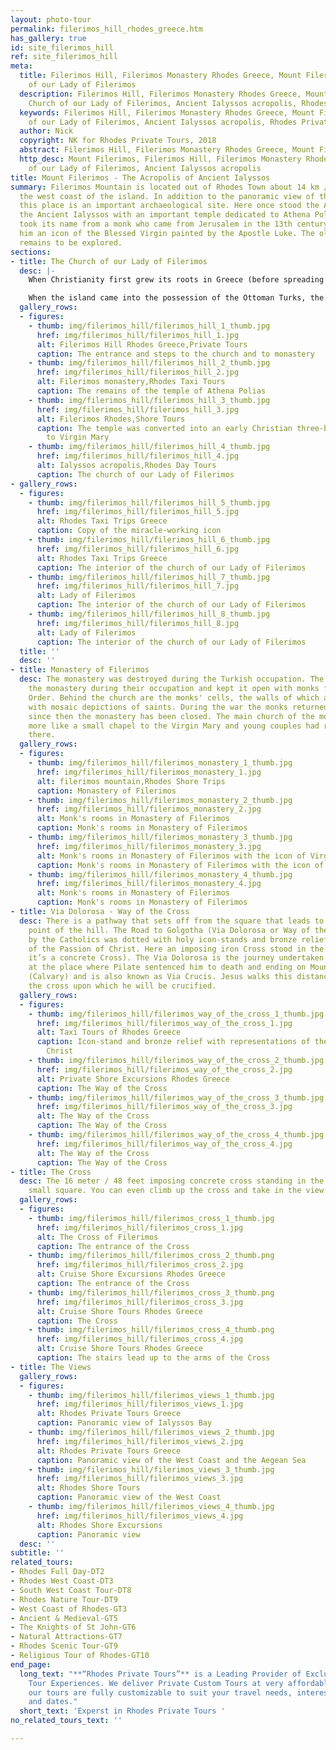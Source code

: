 ```yaml
---
layout: photo-tour
permalink: filerimos_hill_rhodes_greece.htm
has_gallery: true
id: site_filerimos_hill
ref: site_filerimos_hill
meta:
  title: Filerimos Hill, Filerimos Monastery Rhodes Greece, Mount Filerimos, Church
    of our Lady of Filerimos
  description: Filerimos Hill, Filerimos Monastery Rhodes Greece, Mount Filerimos,
    Church of our Lady of Filerimos, Ancient Ialyssos acropolis, Rhodes Private Tours
  keywords: Filerimos Hill, Filerimos Monastery Rhodes Greece, Mount Filerimos, Church
    of our Lady of Filerimos, Ancient Ialyssos acropolis, Rhodes Private Tours
  author: Nick
  copyright: NK for Rhodes Private Tours, 2018
  abstract: Filerimos Hill, Filerimos Monastery Rhodes Greece, Mount Filerimos
  http_desc: Mount Filerimos, Filerimos Hill, Filerimos Monastery Rhodes Greece, Church
    of our Lady of Filerimos, Ancient Ialyssos acropolis
title: Mount Filerimos - The Acropolis of Ancient Ialyssos
summary: Filerimos Mountain is located out of Rhodes Town about 14 km / 8 miles on
  the west coast of the island. In addition to the panoramic view of the Aegean Sea,
  this place is an important archaeological site. Here once stood the Acropolis of
  the Ancient Ialyssos with an important temple dedicated to Athena Polias. The hill
  took its name from a monk who came from Jerusalem in the 13th century bringing with
  him an icon of the Blessed Virgin painted by the Apostle Luke. The old monastery
  remains to be explored.
sections:
- title: The Church of our Lady of Filerimos
  desc: |-
    When Christianity first grew its roots in Greece (before spreading in the world), many of the ancient cult sanctuaries were transformed into churches. At that time the temple of Athena Polias was converted into an early Christian three-aisled basilica dedicated to **Virgin Mary** (Panagià, Παναγιά). The church is well known since for housing the icon of the **Virgin of Filerimos (our lady of Filerimos)**. In the 14th century under the rule of the Knights of St. John a monastery was built, surrounded by cloisters and cells and a number of chapels. There is where the miracle-working icon is so reverently kept.

    When the island came into the possession of the Ottoman Turks, the icon was taken by the Knights to France and from there to Italy, then Malta and Russia, where it stayed until the 1917 revolution. Since 2002, it has been kept in the Blue Chapel of the National Museum of Montenegro and a copy has been put in its place.
  gallery_rows:
  - figures:
    - thumb: img/filerimos_hill/filerimos_hill_1_thumb.jpg
      href: img/filerimos_hill/filerimos_hill_1.jpg
      alt: Filerimos Hill Rhodes Greece,Private Tours
      caption: The entrance and steps to the church and to monastery
    - thumb: img/filerimos_hill/filerimos_hill_2_thumb.jpg
      href: img/filerimos_hill/filerimos_hill_2.jpg
      alt: Filerimos monastery,Rhodes Taxi Tours
      caption: The remains of the temple of Athena Polias
    - thumb: img/filerimos_hill/filerimos_hill_3_thumb.jpg
      href: img/filerimos_hill/filerimos_hill_3.jpg
      alt: Filerimos Rhodes,Shore Tours
      caption: The temple was converted into an early Christian three-basilica dedicated
        to Virgin Mary
    - thumb: img/filerimos_hill/filerimos_hill_4_thumb.jpg
      href: img/filerimos_hill/filerimos_hill_4.jpg
      alt: Ialyssos acropolis,Rhodes Day Tours
      caption: The church of our Lady of Filerimos
- gallery_rows:
  - figures:
    - thumb: img/filerimos_hill/filerimos_hill_5_thumb.jpg
      href: img/filerimos_hill/filerimos_hill_5.jpg
      alt: Rhodes Taxi Trips Greece
      caption: Copy of the miracle-working icon
    - thumb: img/filerimos_hill/filerimos_hill_6_thumb.jpg
      href: img/filerimos_hill/filerimos_hill_6.jpg
      alt: Rhodes Taxi Trips Greece
      caption: The interior of the church of our Lady of Filerimos
    - thumb: img/filerimos_hill/filerimos_hill_7_thumb.jpg
      href: img/filerimos_hill/filerimos_hill_7.jpg
      alt: Lady of Filerimos
      caption: The interior of the church of our Lady of Filerimos
    - thumb: img/filerimos_hill/filerimos_hill_8_thumb.jpg
      href: img/filerimos_hill/filerimos_hill_8.jpg
      alt: Lady of Filerimos
      caption: The interior of the church of our Lady of Filerimos
  title: ''
  desc: ''
- title: Monastery of Filerimos
  desc: The monastery was destroyed during the Turkish occupation. The Italians rebuilt
    the monastery during their occupation and kept it open with monks from the Capuchin
    Order. Behind the church are the monks' cells, the walls of which are decorated
    with mosaic depictions of saints. During the war the monks returned to Italy and
    since then the monastery has been closed. The main church of the monastery was
    more like a small chapel to the Virgin Mary and young couples had romantic weddings
    there.
  gallery_rows:
  - figures:
    - thumb: img/filerimos_hill/filerimos_monastery_1_thumb.jpg
      href: img/filerimos_hill/filerimos_monastery_1.jpg
      alt: filerimos mountain,Rhodes Shore Trips
      caption: Monastery of Filerimos
    - thumb: img/filerimos_hill/filerimos_monastery_2_thumb.jpg
      href: img/filerimos_hill/filerimos_monastery_2.jpg
      alt: Monk's rooms in Monastery of Filerimos
      caption: Monk's rooms in Monastery of Filerimos
    - thumb: img/filerimos_hill/filerimos_monastery_3_thumb.jpg
      href: img/filerimos_hill/filerimos_monastery_3.jpg
      alt: Monk's rooms in Monastery of Filerimos with the icon of Virgin Mary
      caption: Monk's rooms in Monastery of Filerimos with the icon of Virgin Mary
    - thumb: img/filerimos_hill/filerimos_monastery_4_thumb.jpg
      href: img/filerimos_hill/filerimos_monastery_4.jpg
      alt: Monk's rooms in Monastery of Filerimos
      caption: Monk's rooms in Monastery of Filerimos
- title: Via Dolorosa - Way of the Cross
  desc: There is a pathway that sets off from the square that leads to the westernmost
    point of the hill. The Road to Golgotha (Via Dolorosa or Way of the Cross) used
    by the Catholics was dotted with holy icon-stands and bronze reliefs with representations
    of the Passion of Christ. Here an imposing iron Cross stood in the middle. (Today
    it’s a concrete Cross). The Via Dolorosa is the journey undertaken by Jesus, starting
    at the place where Pilate sentenced him to death and ending on Mount Golgotha
    (Calvary) and is also known as Via Crucis. Jesus walks this distance carrying
    the cross upon which he will be crucified.
  gallery_rows:
  - figures:
    - thumb: img/filerimos_hill/filerimos_way_of_the_cross_1_thumb.jpg
      href: img/filerimos_hill/filerimos_way_of_the_cross_1.jpg
      alt: Taxi Tours of Rhodes Greece
      caption: Icon-stand and bronze relief with representations of the Passion of
        Christ
    - thumb: img/filerimos_hill/filerimos_way_of_the_cross_2_thumb.jpg
      href: img/filerimos_hill/filerimos_way_of_the_cross_2.jpg
      alt: Private Shore Excursions Rhodes Greece
      caption: The Way of the Cross
    - thumb: img/filerimos_hill/filerimos_way_of_the_cross_3_thumb.jpg
      href: img/filerimos_hill/filerimos_way_of_the_cross_3.jpg
      alt: The Way of the Cross
      caption: The Way of the Cross
    - thumb: img/filerimos_hill/filerimos_way_of_the_cross_4_thumb.jpg
      href: img/filerimos_hill/filerimos_way_of_the_cross_4.jpg
      alt: The Way of the Cross
      caption: The Way of the Cross
- title: The Cross
  desc: The 16 meter / 48 feet imposing concrete cross standing in the middle of the
    small square. You can even climb up the cross and take in the view from the arms.
  gallery_rows:
  - figures:
    - thumb: img/filerimos_hill/filerimos_cross_1_thumb.jpg
      href: img/filerimos_hill/filerimos_cross_1.jpg
      alt: The Cross of Filerimos
      caption: The entrance of the Cross
    - thumb: img/filerimos_hill/filerimos_cross_2_thumb.png
      href: img/filerimos_hill/filerimos_cross_2.jpg
      alt: Cruise Shore Excursions Rhodes Greece
      caption: The entrance of the Cross
    - thumb: img/filerimos_hill/filerimos_cross_3_thumb.png
      href: img/filerimos_hill/filerimos_cross_3.jpg
      alt: Cruise Shore Tours Rhodes Greece
      caption: The Cross
    - thumb: img/filerimos_hill/filerimos_cross_4_thumb.png
      href: img/filerimos_hill/filerimos_cross_4.jpg
      alt: Cruise Shore Tours Rhodes Greece
      caption: The stairs lead up to the arms of the Cross
- title: The Views
  gallery_rows:
  - figures:
    - thumb: img/filerimos_hill/filerimos_views_1_thumb.jpg
      href: img/filerimos_hill/filerimos_views_1.jpg
      alt: Rhodes Private Tours Greece
      caption: Panoramic view of Ialyssos Bay
    - thumb: img/filerimos_hill/filerimos_views_2_thumb.jpg
      href: img/filerimos_hill/filerimos_views_2.jpg
      alt: Rhodes Private Tours Greece
      caption: Panoramic view of the West Coast and the Aegean Sea
    - thumb: img/filerimos_hill/filerimos_views_3_thumb.jpg
      href: img/filerimos_hill/filerimos_views_3.jpg
      alt: Rhodes Shore Tours
      caption: Panoramic view of the West Coast
    - thumb: img/filerimos_hill/filerimos_views_4_thumb.jpg
      href: img/filerimos_hill/filerimos_views_4.jpg
      alt: Rhodes Shore Excursions
      caption: Panoramic view
  desc: ''
subtitle: ''
related_tours:
- Rhodes Full Day-DT2
- Rhodes West Coast-DT3
- South West Coast Tour-DT8
- Rhodes Nature Tour-DT9
- West Coast of Rhodes-GT3
- Ancient & Medieval-GT5
- The Knights of St John-GT6
- Natural Attractions-GT7
- Rhodes Scenic Tour-GT9
- Religious Tour of Rhodes-GT10
end_page:
  long_text: "**“Rhodes Private Tours”** is a Leading Provider of Exclusive and Personalized
    Tour Experiences. We deliver Private Custom Tours at very affordable rates. All
    our tours are fully customizable to suit your travel needs, interests, schedules,
    and dates."
  short_text: 'Experst in Rhodes Private Tours '
no_related_tours_text: ''

---
```

